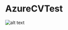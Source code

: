 # AzureCVTest
![alt text](https://cdn.discordapp.com/attachments/323273074650775553/599073162382016512/unknown.png)
